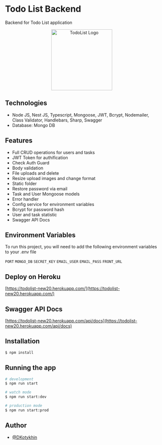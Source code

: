 # Todo List Backend

Backend for Todo List application

<p align="center">
  <a href="https://todolist-new20.herokuapp.com" target="blank"><img src="https://i.ibb.co/0XZYszD/icons8-microsoft-to-do-app-240.png" width="200" alt="TodoList Logo" /></a>
</p>

## Technologies

-   Node JS, Nest JS, Typescript, Mongoose, JWT, Bcrypt, Nodemailer, Class Validator, Handlebars, Sharp, Swagger
-   Database: Mongo DB

## Features

-   Full CRUD operations for users and tasks
-   JWT Token for authification
-   Check Auth Guard
-   Body validation
-   File uploads and delete
-   Resize upload images and change format
-   Static folder
-   Restore password via email
-   Task and User Mongoose models
-   Error handler
-   Config service for environment variables
-   Bcrypt for password hash
-   User and task statistic
-   Swagger API Docs


## Environment Variables

To run this project, you will need to add the following environment variables to your .env file

`PORT`
`MONGO_DB` 
`SECRET_KEY`
`EMAIL_USER`
`EMAIL_PASS`
`FRONT_URL`


## Deploy on Heroku



  [https://todolist-new20.herokuapp.com/](https://todolist-new20.herokuapp.com/)

## Swagger API Docs

[https://todolist-new20.herokuapp.com/api/docs](https://todolist-new20.herokuapp.com/api/docs)

## Installation

```bash
$ npm install
```

## Running the app

```bash
# development
$ npm run start

# watch mode
$ npm run start:dev

# production mode
$ npm run start:prod
```

## Author

- [@DKotykhin](https://github.com/DKotykhin)
